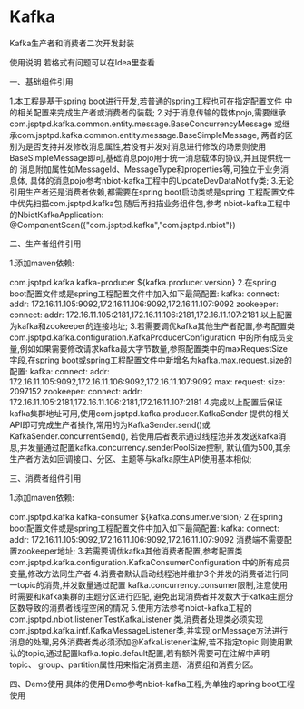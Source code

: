 # Kafka
Kafka生产者和消费者二次开发封装

使用说明
若格式有问题可以在Idea里查看

一、基础组件引用
  
  1.本工程是基于spring boot进行开发,若普通的spring工程也可在指定配置文件
中的相关配置来完成生产者或消费者的装载;
  2.对于消息传输的载体pojo,需要继承com.jsptpd.kafka.common.entity.message.BaseConcurrencyMessage
或继承com.jsptpd.kafka.common.entity.message.BaseSimpleMessage,
两者的区别为是否支持并发修改消息属性,若没有并发对消息进行修改的场景则使用
BaseSimpleMessage即可,基础消息pojo用于统一消息载体的协议,并且提供统一的
消息附加属性如MessageId、MessageType和properties等,可独立于业务消息体,
具体的消息pojo参考nbiot-kafka工程中的UpdateDevDataNotify类;
  3.无论引用生产者还是消费者依赖,都需要在spring boot启动类或是spring
工程配置文件中优先扫描com.jsptpd.kafka包,随后再扫描业务组件包,参考
nbiot-kafka工程中的NbiotKafkaApplication:
@ComponentScan({"com.jsptpd.kafka","com.jsptpd.nbiot"})

二、生产者组件引用

  1.添加maven依赖:
<!--kafka-producer-->
<dependency>
    <groupId>com.jsptpd.kafka</groupId>
    <artifactId>kafka-producer</artifactId>
    <version>${kafka.producer.version}</version>
</dependency>
  2.在spring boot配置文件或是spring工程配置文件中加入如下最简配置:
kafka:
  connect:
    addr: 172.16.11.105:9092,172.16.11.106:9092,172.16.11.107:9092
zookeeper:
  connect:
    addr: 172.16.11.105:2181,172.16.11.106:2181,172.16.11.107:2181
以上配置为kafka和zookeeper的连接地址;
  3.若需要调优kafka其他生产者配置,参考配置类com.jsptpd.kafka.configuration.KafkaProducerConfiguration
中的所有成员变量,例如如果需要修改请求kafka最大字节数量,参照配置类中的maxRequestSize
字段,在spring boot或spring工程配置文件中新增名为kafka.max.request.size的配置:
kafka:
  connect:
    addr: 172.16.11.105:9092,172.16.11.106:9092,172.16.11.107:9092
  max: 
    request: 
      size: 2097152
zookeeper:
  connect:
    addr: 172.16.11.105:2181,172.16.11.106:2181,172.16.11.107:2181
  4.完成以上配置后保证kafka集群地址可用,使用com.jsptpd.kafka.producer.KafkaSender
提供的相关API即可完成生产者操作,常用的为KafkaSender.send()或KafkaSender.concurrentSend(),
若使用后者表示通过线程池并发发送kafka消息,并发量通过配置kafka.concurrency.senderPoolSize控制,
默认值为500,其余生产者方法如回调接口、分区、主题等与kafka原生API使用基本相似;

三、消费者组件引用

  1.添加maven依赖:
<!--kafka-consumer-->
<dependency>
    <groupId>com.jsptpd.kafka</groupId>
    <artifactId>kafka-consumer</artifactId>
    <version>${kafka.consumer.version}</version>
</dependency>
  2.在spring boot配置文件或是spring工程配置文件中加入如下最简配置:
kafka:
  connect:
    addr: 172.16.11.105:9092,172.16.11.106:9092,172.16.11.107:9092
消费端不需要配置zookeeper地址;
  3.若需要调优kafka其他消费者配置,参考配置类com.jsptpd.kafka.configuration.KafkaConsumerConfiguration
中的所有成员变量,修改方法同生产者
  4.消费者默认启动线程池并维护3个并发的消费者进行同一topic的消费,并发数量通过配置
kafka.concurrency.consumer限制,注意使用时需要和kafka集群的主题分区进行匹配,
避免出现消费者并发数大于kafka主题分区数导致的消费者线程空闲的情况
  5.使用方法参考nbiot-kafka工程的com.jsptpd.nbiot.listener.TestKafkaListener
类,消费者处理类必须实现com.jsptpd.kafka.intf.KafkaMessageListener<T>类,并实现
onMessage方法进行消息的处理,另外消费者类必须添加@KafkaListener注解,若不指定topic
则使用默认的topic,通过配置kafka.topic.default配置,若有额外需要可在注解中声明topic、
group、partition属性用来指定消费主题、消费组和消费分区。

四、Demo使用
具体的使用Demo参考nbiot-kafka工程,为单独的spring boot工程使用


